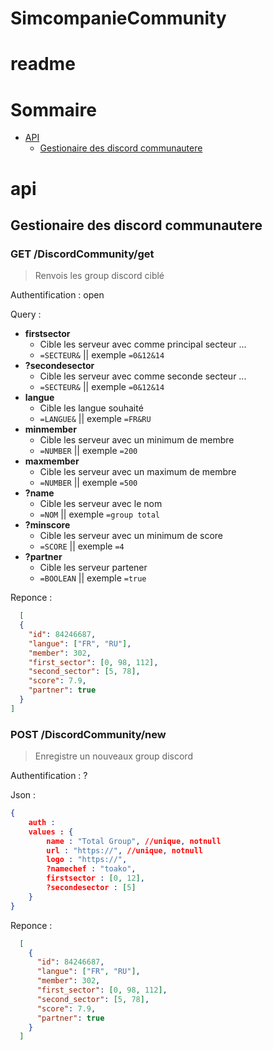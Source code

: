 # **SimcompanieCommunity**

# readme

# Sommaire

 - [API](#api)
    - [Gestionaire des discord communautere](#Gestionaire-des-discord-communautere)
 
# api

## Gestionaire des discord communautere

### GET /DiscordCommunity/get
> Renvois les group discord ciblé

Authentification : open

Query :
- **firstsector**
    - Cible les serveur avec comme principal secteur ...
    - `=SECTEUR&` || exemple `=0&12&14`
- **?secondesector**
    - Cible les serveur avec comme seconde secteur ...
    - `=SECTEUR&` || exemple `=0&12&14`
- **langue**
    - Cible les langue souhaité
    - `=LANGUE&` || exemple `=FR&RU`
- **minmember**
    - Cible les serveur avec un minimum de membre
    - `=NUMBER` || exemple `=200`
- **maxmember**
    - Cible les serveur avec un maximum de membre
    - `=NUMBER` || exemple `=500`
- **?name**
    - Cible les serveur avec le nom
    - `=NOM` || exemple `=group total`
- **?minscore**
    - Cible les serveur avec un minimum de score
    - `=SCORE` || exemple `=4`
 - **?partner**
    - Cible les serveur partener
    - `=BOOLEAN` || exemple `=true`



Reponce :
```json
  [
  {
    "id": 84246687,
    "langue": ["FR", "RU"],
    "member": 302,
    "first_sector": [0, 98, 112],
    "second_sector": [5, 78],
    "score": 7.9,
    "partner": true
  }
]
```

### POST /DiscordCommunity/new
> Enregistre un nouveaux group discord

Authentification : ?

Json : 
```json
{
    auth : 
    values : {
        name : "Total Group", //unique, notnull
        url : "https://", //unique, notnull
        logo : "https://", 
        ?namechef : "toako",
        firstsector : [0, 12],
        ?secondesector : [5]
    }
}
```


Reponce :
```json
  [
    {
      "id": 84246687,
      "langue": ["FR", "RU"],
      "member": 302,
      "first_sector": [0, 98, 112],
      "second_sector": [5, 78],
      "score": 7.9,
      "partner": true
    }
  ]
```

